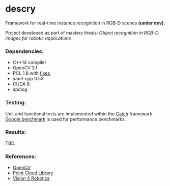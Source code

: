 # descry
Framework for real-time instance recognition in RGB-D scenes **(under dev)**.

Project developed as part of masters thesis:
*Object recognition in RGB-D images for robotic applications*

### Dependencies:
* C++14 compiler
* OpenCV 3.1
* PCL 1.8 with [fixes](https://github.com/jolesinski/pcl).
* yaml-cpp 0.53
* CUDA 8
* spdlog

### Testing:
Unit and functional tests are implemented within the [Catch](https://github.com/philsquared/Catch) framework.
[Google benchmark](https://github.com/google/benchmark) is used for performance benchmarks.


### Results:
TBD.

### References:
* [OpenCV](https://github.com/opencv/opencv)
* [Point Cloud Library](https://github.com/PointCloudLibrary/pcl)
* [Vision 4 Robotics](https://github.com/strands-project/v4r)